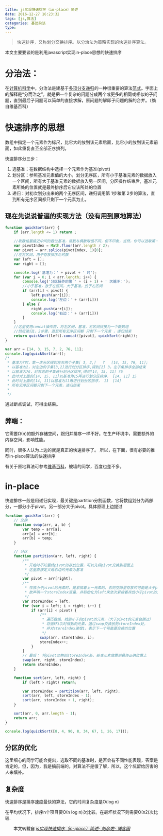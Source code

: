 ```yaml
---
title: js实现快速排序（in-place）简述
date: 2016-12-27 16:23:32
tags: [js,算法]
categories: 基础杂谈
type:
---
```



> 快速排序，又称划分交换排序。以分治法为策略实现的快速排序算法。

本文主要要谈的是利用javascript实现in-place思想的快速排序
# 分治法： #

在[计算机科学](https://zh.wikipedia.org/wiki/%E8%AE%A1%E7%AE%97%E6%9C%BA%E7%A7%91%E5%AD%A6)中，分治法是建基于[多项分支递归](https://zh.wikipedia.org/wiki/%E9%80%92%E5%BD%92)的一种很重要的算法[范式](https://zh.wikipedia.org/wiki/%E8%8C%83%E5%BC%8F)。字面上的解释是“分而治之”，就是把一个复杂的问题分成两个或更多的相同或相似的子问题，直到最后子问题可以简单的直接求解，原问题的解即子问题的解的合并。（摘自维基百科）
# 快速排序的思想 #
数组中指定一个元素作为标尺，比它大的放到该元素后面，比它小的放到该元素前面，如此重复直至全部正序排列。
<!--more-->
快速排序分三步：

1. 选基准：在数据结构中选择一个元素作为基准(pivot)
2. 划分区：参照基准元素值的大小，划分无序区，所有小于基准元素的数据放入一个区间，所有大于基准元素的数据放入另一区间，分区操作结束后，基准元素所处的位置就是最终排序后它应该所处的位置
3. 递归：对初次划分出来的两个无序区间，递归调用第 1步和第 2步的算法，直到所有无序区间都只剩下一个元素为止。
 
## 现在先说说普遍的实现方法（没有用到原地算法） ##

```js
function quickSort(arr) {
    if (arr.length <= 1) return ;
    
    //取数组最接近中间的数位基准，奇数与偶数取值不同，但不印象，当然，你可以选取第一个，或者最后一个数为基准，这里不作过多描述
    var pivotIndex = Math.floor(arr.length / 2);
    var pivot = arr.splice(pivotIndex, 1)[0];
    //左右区间，用于存放排序后的数
    var left = [];
    var right = [];

    console.log('基准为：' + pivot + ' 时');
    for (var i = 0; i < arr.length; i++) {
        console.log('分区操作的第 ' + (i + 1) + ' 次循环：');
        //小于基准，放于左区间，大于基准，放于右区间
        if (arr[i] < pivot) {
            left.push(arr[i]);
            console.log('左边：' + (arr[i]))
        } else {
            right.push(arr[i]);
            console.log('右边：' + (arr[i]))
        }
    }
    //这里使用concat操作符，将左区间，基准，右区间拼接为一个新数组
    //然后递归1，2步骤，直至所有无序区间都 只剩下一个元素 ，递归结束
    return quickSort(left).concat([pivot], quickSort(right));
}

var arr = [14, 3, 15, 7, 2, 76, 11];
console.log(quickSort(arr));
/*
 * 基准为7时，第一次分区得到左右两个子集[ 3, 2,]   7   [14, 15, 76, 11];
 * 以基准为2，对左边的子集[3,2]进行划分区排序,得到[2] 3。左子集排序全部结束
 * 以基准为76，对右边的子集进行划分区排序,得到[14, 15, 11] 76
 * 此时对上面的[14, 15, 11]以基准为15再进行划分区排序， [14, 11] 15
 * 此时对上面的[14, 11]以基准为11再进行划分区排序， 11  [14]
 * 所有无序区间都只剩下一个元素，递归结束
 *
 */
```
通过断点调试，可得出结果。

 

## 弊端： ##

它需要Ω(n)的额外存储空间，跟归并排序一样不好。在生产环境中，需要额外的内存空间，影响性能。

同时，很多人认为上边的就是真正的快速排序了。 所以，在下面，很有必要的推荐in-place算法的快速排序

有关于原地算法可参考[维基百科](https://zh.wikipedia.org/wiki/%E5%8E%9F%E5%9C%B0%E7%AE%97%E6%B3%95)，被墙的同学，百度也差不多。

 

# in-place #

快速排序一般是用递归实现，最关键是partition分割函数，它将数组划分为两部分，一部分小于pivot，另一部分大于pivot。具体原理上边提过

```js
function quickSort(arr) {
    // 交换
    function swap(arr, a, b) {
        var temp = arr[a];
        arr[a] = arr[b];
        arr[b] = temp;
    }

    // 分区
    function partition(arr, left, right) {
        /**
         * 开始时不知最终pivot的存放位置，可以先将pivot交换到后面去
         * 这里直接定义最右边的元素为基准
         */
        var pivot = arr[right];
        /**
         * 存放小于pivot的元素时，是紧挨着上一元素的，否则空隙里存放的可能是大于pivot的元素，
         * 故声明一个storeIndex变量，并初始化为left来依次紧挨着存放小于pivot的元素。
         */
        var storeIndex = left;
        for (var i = left; i < right; i++) {
            if (arr[i] < pivot) {
                /**
                 * 遍历数组，找到小于的pivot的元素，（大于pivot的元素会跳过）
                 * 将循环i次时得到的元素，通过swap交换放到storeIndex处，
                 * 并对storeIndex递增1，表示下一个可能要交换的位置
                 */
                swap(arr, storeIndex, i);
                storeIndex++;
            }
        }
        // 最后： 将pivot交换到storeIndex处，基准元素放置到最终正确位置上
        swap(arr, right, storeIndex);
        return storeIndex;
    }

    function sort(arr, left, right) {
        if (left > right) return;

        var storeIndex = partition(arr, left, right);
        sort(arr, left, storeIndex - 1);
        sort(arr, storeIndex + 1, right);
    }

    sort(arr, 0, arr.length - 1);
    return arr;
}

console.log(quickSort([8, 4, 90, 8, 34, 67, 1, 26, 17]));
```
 

## 分区的优化 ## 

这里细心的同学可能会提出，选取不同的基准时，是否会有不同性能表现，答案是肯定的，但，因为，我是搞前端的，对算法不是很了解，所以，这个坑留给厉害的人来填补。

 

## 复杂度  ##

快速排序是排序速度最快的算法，它的时间复杂度是O(log n)

在平均状况下，排序n个项目要Ο(n log n)次比较。在最坏状况下则需要Ο(n2)次比较.

&emsp;&emsp;<span style="background:#f5f5f5">本文转载自 *[js实现快速排序（in-place）简述- 刘彦佐- 博客园](http://www.cnblogs.com/LIUYANZUO/p/5745306.html)*</span><br>
